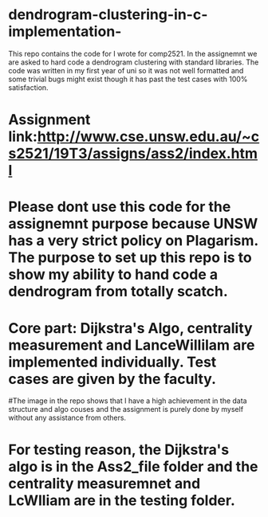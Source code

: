 # dendrogram-clustering-in-c-implementation-
This repo contains the code for I wrote for comp2521. In the assignemnt we are asked to hard code a dendrogram clustering with standard libraries.
The code was written in my first year of uni so it was not well formatted and some trivial bugs might exist though it has past the test cases with 100% satisfaction.

# Assignment link:http://www.cse.unsw.edu.au/~cs2521/19T3/assigns/ass2/index.html

# Please dont use this code for the assignemnt purpose because UNSW has a very strict policy on Plagarism. The purpose to set up this repo is to show my ability to hand code a dendrogram from totally scatch.

# Core part: Dijkstra's Algo, centrality measurement and LanceWillilam are implemented individually. Test cases are given by the faculty.

#The image in the repo shows that I have a high achievement in the data structure and algo couses and the assignment is purely done by myself without any assistance from others.

# For testing reason, the Dijkstra's algo is in the Ass2_file folder and the centrality measuremnet and LcWlliam are in the testing folder.
